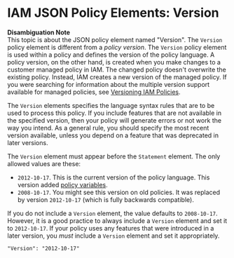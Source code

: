 # IAM JSON Policy Elements: Version<a name="reference_policies_elements_version"></a>

**Disambiguation Note**  
This topic is about the JSON policy element named "Version"\. The `Version` policy element is different from a *policy version*\. The `Version` policy element is used within a policy and defines the version of the policy language\. A policy version, on the other hand, is created when you make changes to a customer managed policy in IAM\. The changed policy doesn't overwrite the existing policy\. Instead, IAM creates a new version of the managed policy\. If you were searching for information about the multiple version support available for managed policies, see [Versioning IAM Policies](access_policies_managed-versioning.md)\.

The `Version` elements specifies the language syntax rules that are to be used to process this policy\. If you include features that are not available in the specified version, then your policy will generate errors or not work the way you intend\. As a general rule, you should specify the most recent version available, unless you depend on a feature that was deprecated in later versions\.

The `Version` element must appear before the `Statement` element\. The only allowed values are these:
+ `2012-10-17`\. This is the current version of the policy language\. This version added [policy variables](reference_policies_variables.md).
+ `2008-10-17`\. You might see this version on old policies\. It was replaced by version `2012-10-17` (which is fully backwards compatible)\.

If you do not include a `Version` element, the value defaults to `2008-10-17`\. However, it is a good practice to always include a `Version` element and set it to `2012-10-17`\. If your policy uses any features that were introduced in a later version, you *must* include a `Version` element and set it appropriately\.

```
"Version": "2012-10-17"
```
